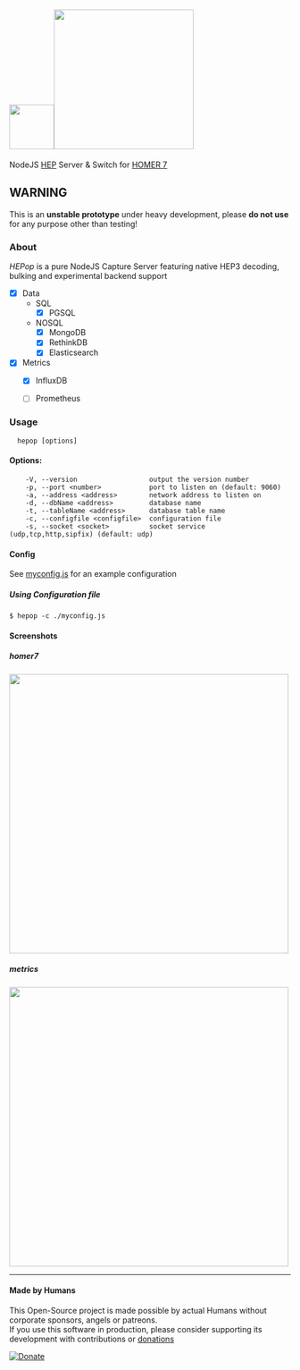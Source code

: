 

# <img src="https://d30y9cdsu7xlg0.cloudfront.net/png/30712-200.png" width=80><img src="https://user-images.githubusercontent.com/1423657/38167108-1797647a-3530-11e8-9cef-349459d8fa21.png" width=250>
NodeJS [HEP](https://hep.sipcapture.org) Server & Switch for [HOMER 7](https://github.com/sipcapture/homer) 

## WARNING
This is an **unstable prototype** under heavy development, please **do not use** for any purpose other than testing!

### About

*HEPop* is a pure NodeJS Capture Server featuring native HEP3 decoding, bulking and experimental backend support

- [x] Data
  - SQL
    - [x] PGSQL
  - NOSQL
    - [x] MongoDB
    - [x] RethinkDB
    - [x] Elasticsearch
- [x] Metrics
  - [x] InfluxDB
  - [ ] Prometheus


### Usage
```
  hepop [options]
```

#### Options:
```
    -V, --version                  output the version number
    -p, --port <number>            port to listen on (default: 9060)
    -a, --address <address>        network address to listen on
    -d, --dbName <address>         database name
    -t, --tableName <address>      database table name
    -c, --configfile <configfile>  configuration file
    -s, --socket <socket>          socket service (udp,tcp,http,sipfix) (default: udp)
```
#### Config
See [myconfig.js](https://github.com/sipcapture/HEPop/blob/master/myconfig.js) for an example configuration


##### Using Configuration file
```
$ hepop -c ./myconfig.js
```

#### Screenshots
##### homer7
<img src="https://user-images.githubusercontent.com/1423657/38167363-37b30454-3534-11e8-9b18-e06564f3dd3a.png" width=500/>

##### metrics
<img src="https://user-images.githubusercontent.com/1423657/38167092-d89ebeb2-352f-11e8-8a67-7ada2fa1967e.png" width=500/>

----

#### Made by Humans
This Open-Source project is made possible by actual Humans without corporate sponsors, angels or patreons.<br>
If you use this software in production, please consider supporting its development with contributions or [donations](https://www.paypal.com/cgi-bin/webscr?cmd=_donations&business=donation%40sipcapture%2eorg&lc=US&item_name=SIPCAPTURE&no_note=0&currency_code=EUR&bn=PP%2dDonationsBF%3abtn_donateCC_LG%2egif%3aNonHostedGuest)

[![Donate](https://www.paypalobjects.com/en_US/i/btn/btn_donateCC_LG.gif)](https://www.paypal.com/cgi-bin/webscr?cmd=_donations&business=donation%40sipcapture%2eorg&lc=US&item_name=SIPCAPTURE&no_note=0&currency_code=EUR&bn=PP%2dDonationsBF%3abtn_donateCC_LG%2egif%3aNonHostedGuest) 
